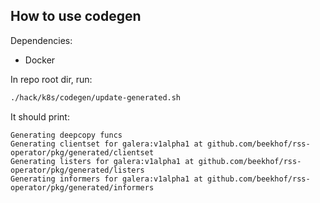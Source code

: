 ## How to use codegen

Dependencies:
- Docker

In repo root dir, run:

```sh
./hack/k8s/codegen/update-generated.sh
```

It should print:

```
Generating deepcopy funcs
Generating clientset for galera:v1alpha1 at github.com/beekhof/rss-operator/pkg/generated/clientset
Generating listers for galera:v1alpha1 at github.com/beekhof/rss-operator/pkg/generated/listers
Generating informers for galera:v1alpha1 at github.com/beekhof/rss-operator/pkg/generated/informers
```
